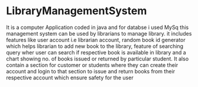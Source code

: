 # LibraryManagementSystem
It is a computer Application coded in java and for databse i used MySq
this management system can be used by librarians to manage library. it includes features like user account i.e librarian account, random book id generator which helps librarian to add new book to the library, feature of searching query wher user can search if respective book is available in library and a chart showing no. of books issued or returned by particular student. It also contain a section for customer or students where they can create their account and login to that section to issue and return books from their respective account which ensure safety for the user
